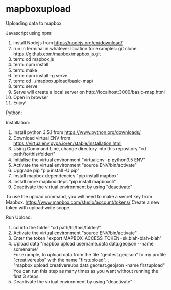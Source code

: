 # mapboxupload
Uploading data to mapbox

Javascript using npm:

1. install Nodejs from https://nodejs.org/en/download/
2. run in terminal in whatever location for examples: git clone https://github.com/mapbox/mapbox.js.git
3. term: cd mapbox.js
4. term: npm install
5. term: make
6. term: npm install -g serve
7. term: cd ../mapboxupload/basic-map/
8. term: serve
9. Serve will create a local server on http://localhost:3000/basic-map.html 
10. Open in browser
11. Enjoy!

Python:

Installation:

1. Install python 3.5.1 from https://www.python.org/downloads/
2. Download virtual ENV from https://virtualenv.pypa.io/en/stable/installation.html
3. Using Command Line, change directory into this repository "cd path/to/this/folder/"
4. Initialise the virtual environment "virtualenv -p python3.5 ENV"
5. Activate the virtual environment "source ENV/bin/activate"
6. Upgrade pip "pip install -U pip"
7. Install mapbox dependencies "pip install mapbox"
8. Install more mapbox deps "pip install mapboxcli"
9. Deactivate the virtual environment by using "deactivate"

To use the upload command, you will need to make a secret key from Mapbox. https://www.mapbox.com/studio/account/tokens/
Create a new token with upload:write scope.

Run Upload:

1. cd into the folder "cd path/to/this/folder/"
2. Activate the virtual environment "source ENV/bin/activate"
3. Enter the token "export MAPBOX_ACCESS_TOKEN=sk.blah-blah-blah"
4. Upload data "mapbox upload username.data data.geojson --name somename" <br>
For example, to upload data from the file "geotest.geojson" to my profile "creativereubs" with the name "firstupload"...<br>
"mapbox upload creativereubs.data geotest.geojson -name firstupload"<br>
You can run this step as many times as you want without running the first 3 steps.
5. Deactivate the virtual environment by using "deactivate"
